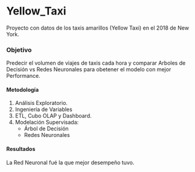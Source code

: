 # Yellow_Taxi
Proyecto con datos de los taxis amarillos (Yellow Taxi) en el 2018 de New York.

### Objetivo
Predecir el volumen de viajes de taxis cada hora y comparar Arboles de Decisión vs Redes Neuronales para obetener el modelo con mejor Performance.

#### Metodología
1. Análisis Exploratorio.
2. Ingeniería de Variables
3. ETL, Cubo OLAP y Dashboard.
4. Modelación Supervisada:
    - Árbol de Decisión 
    - Redes Neuronales

#### Resultados
La Red Neuronal fué la que mejor desempeño tuvo.
